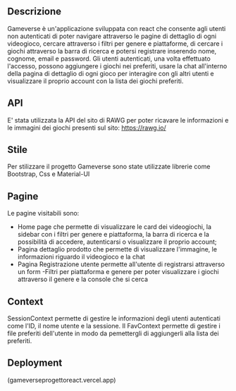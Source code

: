 ## Descrizione

Gameverse è un'applicazione sviluppata con react che consente agli utenti non autenticati di poter navigare attraverso le pagine di dettaglio di ogni videogioco, cercare attraverso i filtri per genere e piattaforme, di cercare i giochi attraverso la barra di ricerca e potersi registrare inserendo nome, cognome, email e password. Gli utenti autenticati, una volta effettuato l'accesso, possono aggiungere i giochi nei preferiti, usare la chat all'interno della pagina di dettaglio di ogni gioco per interagire con gli altri utenti e visualizzare il proprio account con la lista dei giochi preferiti.

## API

E' stata utilizzata la API del sito di RAWG per poter ricavare le informazioni e le immagini dei giochi presenti sul sito: https://rawg.io/

## Stile

Per stilizzare il progetto Gameverse sono state utilizzate librerie come Bootstrap, Css e Material-UI

## Pagine

Le pagine visitabili sono:

- Home page che permette di visualizzare le card dei videogiochi, la sidebar con i filtri per genere e piattaforma, la barra di ricerca e la possibilità di accedere, autenticarsi o visualizzare il proprio account;
- Pagina dettaglio prodotto che permette di visualizzare l'immagine, le informazioni riguardo il videogioco e la chat
- Pagina Registrazione utente permette all'utente di registrarsi attraverso un form
  -Filtri per piattaforma e genere per poter visualizzare i giochi attraverso il genere e la console che si cerca

## Context

SessionContext permette di gestire le informazioni degli utenti autenticati come l'ID, il nome utente e la sessione. Il FavContext permette di gestire i file preferiti dell'utente in modo da pemettergli di aggiungerli alla lista dei preferiti.

## Deployment

(gameverseprogettoreact.vercel.app)
